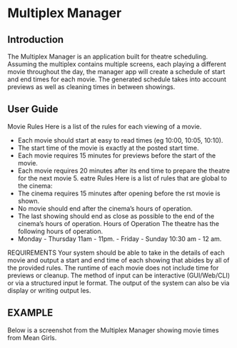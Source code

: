 # Multiplex Manager

## Introduction
The Multiplex Manager is an application built for theatre scheduling. Assuming the multiplex contains multiple screens, each playing a different movie throughout the day, the manager app will create a schedule of start and end times for each movie. The generated schedule takes into account previews as well as cleaning times in between showings.

## User Guide
Movie Rules
Here is a list of the rules for each viewing of a movie.
- Each movie should start at easy to read times (eg 10:00, 10:05, 10:10).
- The start time of the movie is exactly at the posted start time.
- Each movie requires 15 minutes for previews before the start of the movie.
- Each movie requires 20 minutes after its end time to prepare the theatre for the next
movie 5.
 eatre Rules
Here is a list of rules that are global to the cinema:
- The cinema requires 15 minutes after opening before the  rst movie is shown.
- No movie should end after the cinema’s hours of operation.
- The last showing should end as close as possible to the end of the cinema’s hours of
operation.
Hours of Operation
The theatre has the following hours of operation.
- Monday - Thursday 11am - 11pm. - Friday - Sunday 10:30 am - 12 am.

REQUIREMENTS
Your system should be able to take in the details of each movie and output a start and end time of each showing that abides by all of the provided rules. The runtime of each movie does not include time for previews or cleanup.
The method of input can be interactive (GUI/Web/CLI) or via a structured input  le format. The output of the system can also be via display or writing output  les.

## EXAMPLE

Below is a screenshot from the Multiplex Manager showing movie times from Mean Girls.

